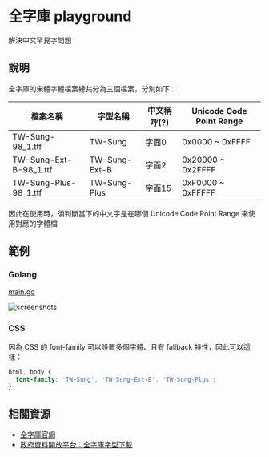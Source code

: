 全字庫 playground
===

解決中文罕見字問題

說明
---

全字庫的宋體字體檔案總共分為三個檔案，分別如下：

| 檔案名稱               | 字型名稱      | 中文稱呼(?) | Unicode Code Point Range |
| ---------------------- | ------------- | ----------- | ------------------------ |
| TW-Sung-98_1.ttf       | TW-Sung       | 字面0       | 0x0000  ~ 0xFFFF         |
| TW-Sung-Ext-B-98_1.ttf | TW-Sung-Ext-B | 字面2       | 0x20000 ~ 0x2FFFF        |
| TW-Sung-Plus-98_1.ttf  | TW-Sung-Plus  | 字面15      | 0xF0000 ~ 0xFFFFF        |

因此在使用時，須判斷當下的中文字是在哪個 Unicode Code Point Range 來使用對應的字體檔

範例
---

### Golang

[main.go](./main.go)

![screenshots](https://i.imgur.com/R1EBhMd.png)

### CSS

因為 CSS 的 font-family 可以設置多個字體、且有 fallback 特性，因此可以這樣：

```css
html, body {
  font-family: 'TW-Sung', 'TW-Sung-Ext-B', 'TW-Sung-Plus';
}
```

相關資源
---

- [全字庫官網](https://www.cns11643.gov.tw/)
- [政府資料開放平台：全字庫字型下載](https://data.gov.tw/dataset/5961)
